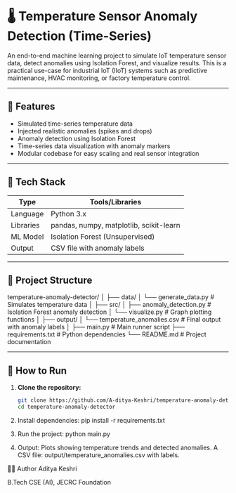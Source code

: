 # 🌡️ Temperature Sensor Anomaly Detection (Time-Series)

An end-to-end machine learning project to simulate IoT temperature sensor data, detect anomalies using Isolation Forest, and visualize results. This is a practical use-case for industrial IoT (IIoT) systems such as predictive maintenance, HVAC monitoring, or factory temperature control.

---

## 📌 Features

- Simulated time-series temperature data
- Injected realistic anomalies (spikes and drops)
- Anomaly detection using Isolation Forest
- Time-series data visualization with anomaly markers
- Modular codebase for easy scaling and real sensor integration

---

## 🚀 Tech Stack

| Type        | Tools/Libraries                   |
|-------------|-----------------------------------|
| Language    | Python 3.x                        |
| Libraries   | pandas, numpy, matplotlib, scikit-learn |
| ML Model    | Isolation Forest (Unsupervised)   |
| Output      | CSV file with anomaly labels      |

---

## 📂 Project Structure

temperature-anomaly-detector/
│
├── data/
│ └── generate_data.py # Simulates temperature data
│
├── src/
│ ├── anomaly_detection.py # Isolation Forest anomaly detection
│ └── visualize.py # Graph plotting functions
│
├── output/
│ └── temperature_anomalies.csv # Final output with anomaly labels
│
├── main.py # Main runner script
├── requirements.txt # Python dependencies
└── README.md # Project documentation

---

## 🔧 How to Run

1. **Clone the repository:**
   ```bash
   git clone https://github.com/A-ditya-Keshri/temperature-anomaly-detector.git
   cd temperature-anomaly-detector

2. Install dependencies:
   pip install -r requirements.txt

3. Run the project:
   python main.py

4. Output:
   Plots showing temperature trends and detected anomalies.
   A CSV file: output/temperature_anomalies.csv with labels.

👨‍💻 Author
Aditya Keshri

B.Tech CSE (AI), JECRC Foundation
